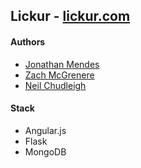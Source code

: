 ## Lickur - [lickur.com](www.lickur.com)
#### Authors
- [Jonathan Mendes](https://github.com/jonathanmendes)
- [Zach McGrenere](https://github.com/ziethan)
- [Neil Chudleigh](www.neilchudleigh.com)

#### Stack
- Angular.js
- Flask
- MongoDB

